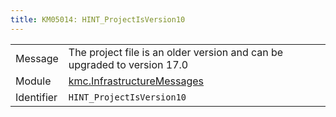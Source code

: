 ```yaml
---
title: KM05014: HINT_ProjectIsVersion10
---
```


|            |           |
|------------|---------- |
| Message    | The project file is an older version and can be upgraded to version 17\.0 |
| Module     | [kmc.InfrastructureMessages](kmc.infrastructuremessages) |
| Identifier | `HINT_ProjectIsVersion10` |


